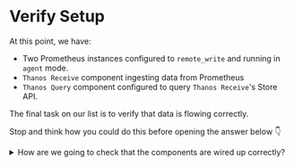 # Verify Setup

At this point, we have:

* Two Prometheus instances configured to `remote_write` and running in `agent` mode.
* `Thanos Receive` component ingesting data from Prometheus
* `Thanos Query` component configured to query `Thanos Receive`'s Store API.

The final task on our list is to verify that data is flowing correctly.

Stop and think how you could do this before opening the answer below 👇

<details>
 <summary>How are we going to check that the components are wired up correctly?</summary>


Let's make sure that we can query data from each of our Prometheus instances from our `Thanos Query` instance.

Navigate to the [Thanos Query UI]({{TRAFFIC_HOST1_39090}}), and query for a metric like `up` or `go_goroutines` - inspect the output and you should see `batmobile` and `batcopter` in the `cluster` label.

`go_goroutines` should look something like on image below:

![expected](./assets/expected.png)

</details>